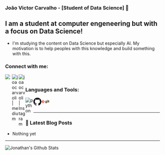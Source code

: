 ### João Victor Carvalho - [Student of Data Science] 👋

## I am a student at computer engeneering but with a focus on Data Science!

- I'm studying the content on Data Science but especially AI. My motivation is to help peoples with this knowledge and build something with this.

### Connect with me:

[<img align="left"  width="22px" src="https://cdn.jsdelivr.net/npm/simple-icons@3.4.0/icons/linkedin.svg" />](https://www.linkedin.com/in/joaocarvoli/)

[<img align="left" alt="joaocarvoli | medium" width="22px" src="https://cdn.jsdelivr.net/npm/simple-icons@3.4.0/icons/medium.svg" />][medium]

[<img align="left" alt="joaocarvoli | Instagram" width="22px" src="https://cdn.jsdelivr.net/npm/simple-icons@v3/icons/instagram.svg" />][instagram]



<br />

### Languages and Tools:

<img align="left" alt="python" width="26px" src="https://cdn.jsdelivr.net/npm/simple-icons@3.4.0/icons/python.svg" />

<img align="left" alt="GitHub" width="26px" src="https://raw.githubusercontent.com/github/explore/78df643247d429f6cc873026c0622819ad797942/topics/github/github.png" />

<img align="left" alt="Git" width="26px" src="https://raw.githubusercontent.com/github/explore/80688e429a7d4ef2fca1e82350fe8e3517d3494d/topics/git/git.png" />

<br />
<br />


---

### 📕 Latest Blog Posts

<!-- BLOG-POST-LIST:START -->
* Nothing yet



<!-- BLOG-POST-LIST:END -->

---

<img align="left" alt="Jonathan's Github Stats" src="https://github-readme-stats.vercel.app/api?username=jmcabreira&show_icons=true&hide_border=true" />

[medium]: https://medium.com/@joaocarvoli
[linkedin]: https://www.linkedin.com/in/joaocarvoli/
[instagram]: https://www.instagram.com/joaocarvoli/
